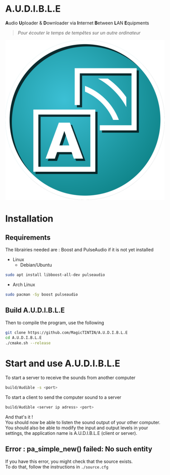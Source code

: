 # A.U.D.I.B.L.E
**A**udio **U**ploader & **D**ownloader via **I**nternet **B**etween **L**AN **E**quipments 
> *Pour écouter le temps de tempêtes sur un autre ordinateur*

![A.U.D.I.B.L.E logo](./sources/images/logo.png)<br>

# Installation
## Requirements
The librairies needed are : Boost and PulseAudio if it is not yet installed<br>
- Linux
  - Debian/Ubuntu
```bash
sudo apt install libboost-all-dev pulseaudio
```
  - Arch Linux
```bash
sudo pacman -Sy boost pulseaudio
```
## Build A.U.D.I.B.L.E
Then to compile the program, use the following 
```bash
git clone https://github.com/MagicTINTIN/A.U.D.I.B.L.E
cd A.U.D.I.B.L.E
./cmake.sh --release
```

# Start and use A.U.D.I.B.L.E
To start a server to receive the sounds from another computer
```bash
build/Audible -s <port>
```
To start a client to send the computer sound to a server
```bash
build/Audible <server ip adress> <port>
```
And that's it !<br>
You should now be able to listen the sound output of your other computer.<br>
You should also be able to modify the input and output levels in your settings, the application name is A.U.D.I.B.L.E (client or server).<br>
## Error : pa_simple_new() failed: No such entity
If you have this error, you might check that the source exists.<br>
To do that, follow the instructions in `./source.cfg`